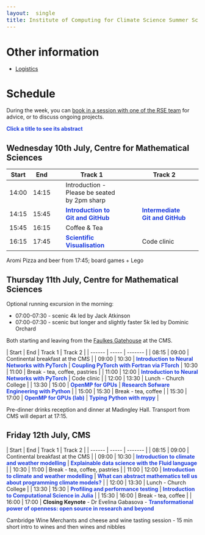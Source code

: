 ```yaml
---
layout:  single
title: Institute of Computing for Climate Science Summer School 2024 - Programme
---
```


<style>
span.other, span.research, span.sci, span.social, span.workshop, span.hack, span.disc {
  border-radius: 4px;
  /* border-style: outset; */
  padding: 3pt;
}
span.other {
  background: rgb(237, 241, 255);
}
span.research {
  background: rgb(250, 238, 210);
}
span.sci,span.research {
  background: rgb(255, 227, 243);
}
span.social {
  background: rgb(255, 251, 204);
}
a.workhop:hover {
  text-decoration: underline;
}
.workshop {
  font-weight:700;
  color: #1d3ddf;
  cursor: pointer;
}
span.disc {
  background: rgb(242, 224, 255);
}
span.hack {
  background: rgb(230, 242, 232);
}
.showButton {
    font-size: smaller;
    font-decoration: underline;
    color: #eee;
    background: #5d4cfe;
    display: block-level;
    clear: left;
    cursor: pointer;
    border: outset;
    padding: 2px;
}
.showButton:active {
    border: inset;
}
.showButton:hover {
    border: outset;
    background: #8d8cff
}.abstract {
    margin: 10px;
    padding: 10px;
    text-align: justify;
    width: 50vw;
    top: 25vh;
    left: 25vw;
    background: #eee;
    position: fixed;
    z-index: 10;
}
.opt {
	color: gray;
	font-style: italic;
	}
	div {
  font-size:12.5pt;
  text-align:justify;
  }
  .chairs {
  display:none;
  color: purple;
  font-weight: bold;
}
#abstracts div {
	display: none;
}
body {
  z-index: 0;
}
#layer {
  background: rgba(0,0,0,0.5);
  z-index: 2;
  display: none;
  position: fixed;
  left: 0;
  right: 0;
  top: 0;
  bottom: 0;
  height: 100vh;
  width: 100vw;
}
td:nth-child(3), td:nth-child(4) {
  padding-left: 2em;
  padding-right: 2em;
}
</style>

<style>
div {
  font-size:12.5pt;
  text-align:justify;
}
</style>

<div id="layer"></div>

# Other information

* [Logistics](https://cambridge-iccs.github.io/summerschool24-logistics)

# Schedule

During the week, you can [book in a session with one of the RSE team](https://docs.google.com/spreadsheets/d/1iINWYEOdEytngnanVqyq2gAi8DJq4kMusvY6_BI3N0A/edit?usp=sharing) for advice, or to discuss ongoing projects.

<b class="workshop" onMouseOver="highlightTitles('rgb(250, 242, 92)')" onMouseOut="highlightTitles('rgb(255,255,255)')">Click a title to see its abstract</b>

## Wednesday 10th July, Centre for Mathematical Sciences

|  Start | End  | Track 1  | Track 2 |
| ------ | ----- | ------- | ------- |
| 14:00  | 14:15 | Introduction - Please be seated by 2pm sharp |
| 14:15  | 15:45 | <a class="workshop" name="workshop-1">Introduction to Git and GitHub</a> | <a class="workshop" name="workshop-2">Intermediate Git and GitHub</a> |
| 15:45  | 16:15 | Coffee & Tea |
| 16:15  | 17:45 | <a class="workshop" name="workshop-3">Scientific Visualisation</a> | Code clinic

Aromi Pizza and beer from 17:45; board games + Lego

## Thursday 11th July, Centre for Mathematical Sciences

Optional running excursion in the morning:

* 07:00-07:30 - scenic 4k led by Jack Atkinson
* 07:00-07:30 - scenic but longer and slightly faster 5k led by Dominic Orchard

Both starting and leaving from the [Faulkes Gatehouse](https://www.google.com/maps/place/52%C2%B012'35.6%22N+0%C2%B006'11.7%22E/@52.2100265,0.1027237,19z/data=!4m12!1m7!3m6!1s0x47d870b5d418f2d9:0xbadd58d1d3b75cfa!2sDepartment+of+Applied+Mathematics+and+Theoretical+Physics,+University+of+Cambridge!8m2!3d52.2103076!4d0.1010554!16s%2Fg%2F11b5zwtgs1!3m3!8m2!3d52.209875!4d0.103257?entry=ttu) at the CMS.

|  Start | End  | Track 1   | Track 2 |
| ------ | ----- | ------- |
| 08:15  | 09:00 | Continental breakfast at the CMS |
| 09:00  | 10:30 | <a class="workshop" name="workshop-10">Introduction to Neural Networks with PyTorch</a> | <a class="workshop" name="workshop-11">Coupling PyTorch with Fortran via FTorch</a>
| 10:30  | 11:00 | Break - tea, coffee, pastries |
| 11:00  | 12:00 | <a class="workshop" name="workshop-10">Introduction to Neural Networks with PyTorch</a> | Code clinic |
| 12:00  | 13:30 | Lunch - Church College |
| 13:30  | 15:00 | <a class="workshop" name="workshop-7">OpenMP for GPUs</a> | <a class="workshop" name="workshop-8">Research Sofware Engineering with Python</a> |
| 15:00  | 15:30 | Break - tea, coffee |
| 15:30  | 17:00 | <a class="workshop" name="workshop-7">OpenMP for GPUs (lab)</a> | <a class="workshop" name="workshop-9">Typing Python with mypy</a> |

Pre-dinner drinks reception and dinner at Madingley Hall.
Transport from CMS will depart at 17:15.

## Friday 12th July, CMS

|  Start | End  | Track 1   | Track 2 |
| ------ | ----- | ------- |
| 08:15  | 09:00 | Continental breakfast at the CMS |
| 09:00  | 10:30 | <a class="workshop" name="workshop-4">Introduction to climate and weather modelling</a> | <a class="workshop" name="workshop-5">Explainable data science with the Fluid language</a> |
| 10:30  | 11:00 | Break - tea, coffee, pastries |
| 11:00  | 12:00 | <a class="workshop" name="workshop-4">Introduction to climate and weather modelling</a> | <a class="workshop" name="workshop-6">What can abstract mathematics tell us about programming climate models?</a> |
| 12:00  | 13:30 | Lunch - Church College |
| 13:30  | 15:30 | <a class="workshop" name="workshop-12">Profiling and performance testing</a> | <a class="workshop" name="workshop-13">Introduction to Computational Science in Julia</a> |
| 15:30  | 16:00 | Break - tea, coffee |
| 16:00 | 17:00 | <b>Closing Keynote</b> - Dr Evelina Gabasova - <a class="workshop" name="workshop-14">Transformational power of openness: open source in research and beyond</a>


Cambridge Wine Merchants and cheese and wine tasting session - 15 min short intro to wines and then wines and nibbles

<section id="abstracts">
<div id="abstract-workshop-1">
<p>
This session is aimed to help participants taking their first steps with version control using Git and Github. We will learn the basic principles of Git, how we can upload our code (or other data) to a remote repository, collaborate on it with colleagues, receive their changes, go back to previous versions, etc.
</p>
<p>No more emailing files forth and back, no more "version5.78_final_final_use-this-one"!
</p>
<p>
This is a hands-on session with live-coding and exercises.
</p>
<p>
We will use the Unix shell in this course. Previous experience with using the shell would be helpful, but we will help you out if you haven"t used it before.
</p>
<p class="pre-reqs">
<b>Pre-requisites:</b> Install git on your computer, set up a Github account and the SSH key and MFA.<br />
You can follow the steps from here: <a href="https://swcarpentry.github.io/git-novice/">https://swcarpentry.github.io/git-novice/</a> as well as <a href="https://docs.github.com/en/authentication/connecting-to-github-with-ssh/adding-a-new-ssh-key-to-your-github-account">https://docs.github.com/en/authentication/connecting-to-github-with-ssh/adding-a-new-ssh-key-to-your-github-account</a>.
</p>
</div>

<div id="abstract-workshop-2">
<p>
This session is intended for participants who want to expand their understanding of Git and GitHub. Building on the basic principles of Git (e.g., the commit, pull, and push commands), we will explore the concept of branching, when to use it, and useful tools for interrogating and manipulating branches. We will also learn about the core concepts of GitHub, how they interact, and how they can be used to build effective software development workflows.
</p><p>
This is a hands-on session with live-coding and exercises.
</p><p>
We will use the Unix shell in this course.
</p>
<p class="pre-reqs">
<b>Pre-requisites:</b> Attendees will need to have Git installed on their computers, have GitHub accounts, and have SSH keys and MFA set up.<br /><br />
We are assuming that attendees are familiar with Git commands `git add`, `git commit`, `git pull`, `git push`, and `git log`, and the GitHub concepts of Issues and Pull Requests.
<br /><br />
The repository used for the exercises will include some simple Python code but understanding Python is not a requirement. However, attendees will need to have working Python 3 installations on their computers.
</p>
</div>

<div id="abstract-workshop-3">
<p>
In this session we will look at viewing scientific data using python tools. We will cover how to open and access large datasets and prepare them for plotting - e.g. with xarray and (geo)pandas. We will look at libraries that are useful for plotting geospatial data such as cartopy, regionmask, cmocean. As well as technical skills we will discuss considerations for presenting data such as use of scales, colourmaps, and labelling. Finally we will look at examples of structuring matplotlib code for streamlining presentation and enabling easy re-use.
</p>
</div>

<div id="abstract-workshop-4">
<p>
This session will include a general lecture to explain what the current approach to weather and climate modelling is, and how it links to supercomputing. This will be followed by a short practical session using a pre-built model, with some tasks via a Jupyter Notebook.

<ol>
  <li>Fundamentals of dynamics and physics for the atmosphere and ocean</li>
  <li>Numerical methods used in weather and climate prediction</li>
  <li>The supercomputing challenges in weather and climate simulation</li>
  <li>Aspects of Machine Learning
    <ul><li>ML emulators</li>
      <li>Improvement of parameterizations</li>
      <li>Uncertainty quantification</li>
      <li>ML techniques for operational weather forcast</li>
      </ul></li>
    </ol>

The practical session will be based on _Observation System Simulation Experience for ocean surface pCO2 over the Atlantic Ocean_.

Sparse data coverage and the lack of observations covering the full seasonal cycle challenge mapping methods and result in noisy reconstructions of surface ocean pCO2 and disagreements between different models. We explored design options for a future augmented Atlantic-scale observing system that would optimally combine data streams from various platforms and contribute to reduce the bias in reconstructed surface ocean pCO2 fields and sea–air CO2 fluxes.
</p>
</div>

<div id="abstract-workshop-5">
<p>
Charts and other visual summaries, curated by journalists and scientists from real-world data and simulations, are how we understand our changing world and the anthopogenic sources of that change. But interpreting these visual outputs is a challenge, even for experts with access to the source code and data. Fluid (f.luid.org) is a new “transparent” programming language, being developed at the Institute of Computing for Climate Science in Cambridge, that can be used to create charts and figures that are linked to data so a user can interactively discover what visual elements actually represent. This is an opportunity to learn about and experiment with a new programming language designed to make climate science more open, intelligible and accessible.
</p>
</div>

<div id="abstract-workshop-6">
<p>
Category theory is a subfield of mathematics that seeks to expose common underlying structure in other areas of mathematics. It has since also became a foundational technique for understanding logic and programming, with its use both in semantics of formal languages and as a tool for structuring programs. Many concepts in computer programming can be explained from a category theoretic perspective, yielding new insights about how to reason about programs and generalise their definitions. In this session, I will give an overview of a few key ideas that have applications to numerical programming tasks familiar in earth systems modelling. This will provide some fresh perspectives about how to structure and reason about programs both for correctness and efficiency.
</p>
</div>


<div id="abstract-workshop-7">
<p>
To make the best use of today's massively parallel and heterogeneous (both CPU and GPU) computing resources we need to use several programming models. OpenMP is an open specification for a directive based programming model that can take advantage of all the cores on a processor and offload computations to GPUs making only minimal changes to the C, C++ or Fortran source code.
</p>
<p>
This session will serve as an introduction to the OpenMP programming model for GPU acceleration. You will learn how to introduce the directives into your code, and put this into practice using OpenMP to speed up example programs.
</p>
<p class="pre-reqs">
<b>Pre-requisites:</b>
<ul>
<li>As we will be running the practical exercises on the Cambridge HPC system, basic linux shell knowledge is expected.</li>

<li>Expect basis programming skills and the ability to read C or Fortran-style code, and the ability to compile and run code on systems using Makefiles.</li>

<li>Some familiarity with GPU programming is beneficial but not essential</li>
</ul>
</p>
</div>

<div id="abstract-workshop-8">
<p>
Python is the tool of choice for many applications in research, from data processing and analysis to producing plots and figures for publications.
</p><p>
However, much of this code is written to a base standard to achieve a single goal. Further, it is often written in a fluid style as interesting science appears. Whilst this is fast in the short-term, it does not lend well to re-usability by others (or even the future author!) or to well-written and structured code.
</p><p>
In this session we will explore a number of tools and techniques that can be easily applied to improve your code's quality, readability, reduce bugs, and facilitate re-use.
</p>
<p class="pre-reqs">
<b>Pre-requisites:</b>
For the RSE Skills we require participants to:
<ul>
<li>Have a working Python 3 installation on their system.</li>
<li>Ideally clone the workshop repository in advance of the session: <a href="https://github.com/Cambridge-ICCS/rse-skills-python">https://github.com/Cambridge-ICCS/rse-skills-python</a></li>
<li>
We expect basic programming skills, the ability to read and follow python code, and an enthusiasm to learn better practice - it is worth emphasising that many of the concepts will map across to other languages besides python.
</li>
</ul>
</p>
</div>

<div id="abstract-workshop-9">
<p>
Many compiled languages include a 'type checker' as part of their compilation process which applies automated checks to source code to rule out potential runtime errors due to mismatches in the format of data ('type errors'). The Python language does not include such a check: its types are 'dynamic', with type errors occurring only if encountered at runtime. Python however supports type annotations (since Python 3.0) which allows a programmer to insert optional type information into code which external tools can then use to type check a program. This session will teach how to use Python types alongside the mypy tool for ruling out program bugs and better documenting source code. We will also talk about some fundamental concepts in typing and program verification.
<p class='pre-reqs'>
<b>Pre-requisites</b><br/>
Python 3 and <a href="https://mypy.readthedocs.io/en/stable/getting_started.html#installing-and-running-mypy">mypy</a> should be installed before the session.
</p>
</p>
</div>


<div id="abstract-workshop-10">
<p>
This session aims to teach the key theoretical concepts behind machine learning, and offers hands-on training in applying machine learning techniques using PyTorch, along with guidance on structuring resilient and sustainable machine learning code.
</p>
<p>
We will cover both regression and classification, learning about key concepts and applying them in parallel exercises. Once complete participants will have a good framework for building, training, and running neural nets that could be adapted for their own applications.
</p>
<p>
We will demonstrate the application of machine learning with examples from the geoscience domain.
</p>
<p>
<b>Required Pre-Reading</b>: To make the most of the session we expect participants to arrive with a (minimal) base-level understanding of machine learning concepts. In addition to this we will also assume knowledge of some basic mathematics and python abilities.
</p>
<p class='pre-reqs'>
<b>Pre-requisites</b>:
Participants will have the choice of executing the material on Colab or locally on their own system. The latter will require familiarity with virtual environments and code deployment.<br /><br />

<i><u>Mathematics and Machine Learning</u></i>
We will not focus on the mathematics of ML too heavily but we expect some familiarty with calculus (differentiating a function), matrix algebra (matrix multiplication and representing data as a matrix) and the concept of regression (fitting a function to data)<br /><br />

<i><u>Neural Networks</u></i><br />
High level concepts can be obtained by watching the the [video series by 3Blue1Brown](https://www.3blue1brown.com/topics/neural-networks), at least chapters 1-3.<br /><br />

<i><u>Python</u></i>
The course will be taught in python using pyTorch. Whilst no prior knowledge of pyTorch is expected we assume users are familiar with the basics of Python3 which includes:

- Basic mathematical operations
- Writing and using functions
The concept of <a href="https://eli5.gg/Object-oriented%20programming">object orientation</a>
i.e. that an object, e.g. a dataset, can have associated functions/methods associated with it.

Basic use of the following libraries:
- <a href="https://numpy.org/">numpy</a> for mathematical and array operations
- <a href="https://matplotlib.org">matplotlib</a> for ploting and visualisation
- <a href="https://pandas.pydata.org/docs/getting_started/index.html">pandas</a> for storing and accessing tabular data
- Familiarity with the <a href="https://jupyter-notebook-beginner-guide.readthedocs.io/en/latest/index.html">concept of a jupyter notebook</a>.
</p>
</div>

<div id="abstract-workshop-11">
<p>
A key focus of many scientific computing domains at present is how to use machine learning to enhance and accelerate traditional simulations. Climate science is no exception, with this topic being part of all VESRI projects. To achieve coupling between ML and numerical models presents a number of technical and scientific challenges, however.

<a href="https://github.com/Cambridge-ICCS/FTorch">FTorch</a> is a library developed by ICCS to couple PyTorch-based machine learning models to Fortran code with the aim of reducing the burden on scientific researchers. It has already been used in DataWave and M2LInES projects and further afield. In this workshop we will introduce FTorch and review its capabilities before taking participants through the process of coupling a PyTorch model into a Fortran code bin a practical demonstration.

There may also be time for questions/discussion from those seeking to use FTorch in their work, and the developers will be available for code-clinics and discussions throughout the week.

Further information can be found in <a href="https://www.youtube.com/watch?v=-NJGuV6Rz6U">this video</a> or <a href="https://www.youtube.com/watch?v=Ei6H_BoQ7g4&list=PL27mQJy8eDHmibt_aL3M68x-4gnXpxvZP&index=33">this video</a>.
</p>
<p class="pre-reqs">
<b>Pre-requisites:</b>

<ul>
<li> A python installation. Preferably with pytorch pip installed in advance</li>
<li> Compilers (the gnu suite would be ideal)
 <ul>
  <li>A Fortran Compiler</li>
  <li>A C compiler</li>
  <li>A C++ compiler</li>
  </ul>
<li>Internet access</li>
<li>Windows users are encouraged to use Windows Subsystem for Linux, or review the Windows guidance on the FTorch documentation in advance.</li>
</ul>
</p>
</div>

<div id="abstract-workshop-12">
<p>
Have you ever found yourself in a position where your code feels slow but you can't quite put your finger on it.

* is it the new system your running on?
* the new dependencies installed by your system admin?
* or that new awesome feature you pushed to main branch last week without tests 😳 ?

Climate software is necessarily complex, often containing thousands of source files and millions of lines of code. These projects are often developed collaboratively by a large number of scientists over a significant number of years. It is no longer possible to know every line of code, every function and every source file. We can no longer "just guess" where performance is being lost. This is where profiling comes in. In this tutorial we will cover the basics of profiling -- what it is, what its used for and how to understand the output. These basics will be reinforced with demonstrations of two high performance profilers: score-p and TAU.
<p class="pre-reqs">
<b>Pre-requisites:</b>

* Bring a code that you would like to profile (we can provide example code but it's always better to use your own)

* No need to install any profilers or tools prior to the workshop

* Access to a Unix machine would be ideal (if using Windows, please install Windows Subsystem for Linux WSL)

* Optional - score-p/cube, valgrind, clang/gnu compiler, tau profiler, python

</p>
</p>

</div>

<div id="abstract-workshop-13">
<p>
This introductory tutorial provides a comprehensive overview of the core features and capabilities of the Julia programming language, designed for participants with a foundational understanding of programming concepts.
We begin with an introduction to Julia and the interactive Pluto Notebook environment, followed by an exploration of functions, primary and composite data types, generic programming through multiple dispatch, and more.
Afterwards, the tutorial provides several study cases to delve into applications of Julia in scientific computing and machine learning. The last part will be a hands-on lab to build an Earth energy balance model and train a neural network to solve its differential equation.
</p>
<p class="pre-reqs">
<b>Pre-requisites:</b>

- Basic experience in programming
- A Julia installation (instruction can be found in [README.md](https://github.com/Cambridge-ICCS/Summer-school-Julia-tutorial))
- Some knowledge in calculus and linear algebra would be desirable
</p>
</div>

<div id="abstract-workshop-14">
Building software tools has become a fundamental aspect of many areas of current research, from environmental modelling to digital humanities. Evelina will talk about how the potential of these tools can be amplified through the principles of open source and open science. Looking at successful and not so successful examples, we will explore the current landscape of open source in academia and research in general: from building collaborative communities to the current struggles to define what open source even means in the world of large language models. On top of that, we will cover some of the best practices for creating robust, reusable and openly accessible tools to maximise the impact of our research work.
</div>
</section>

<script>
// Helper to add a HTML after another
function insertAfter(newNode, existingNode) {
  existingNode.parentNode.insertBefore(newNode, existingNode.nextSibling);
}
// adds abstract button (and its action) to every workshop tag
function addAbstractClicker() {
  var workshopTitles = document.getElementsByClassName("workshop");
  for (let i = 0; i < workshopTitles.length; i++) {
    let workshop = workshopTitles[i];
    workshop.addEventListener("click",
      function () {
          let abstract = document.getElementById("info-abstract-"+workshop.getAttribute("name"));
          let layer = document.getElementById("layer");
          if (abstract) {
              // null
          } else {
              //label.style.borderStyle = "inset";
              // create abstract box
              let abstractInfo = document.getElementById("abstract-"+workshop.getAttribute("name")).innerHTML;
              let abstract = document.createElement("p");
              abstract.id = "info-abstract-"+workshop.getAttribute("name");
              abstract.className = "abstract";
              abstract.innerHTML = "<b>" + workshop.innerHTML + "</b><br />" + abstractInfo;
              layer.style.display = "block";
              // add to the page
              insertAfter(abstract, workshop);
              // close
              let label = document.createElement("span");
              label.innerHTML = "Close"
              label.className = "showButton";
              label.style.borderStyle = "outset";
              abstract.appendChild(label);
              label.addEventListener("click",
                function() {
                  abstract.parentElement.removeChild(abstract);
                  layer.style.display = "none";
                })
          }
        });
  }
}
addAbstractClicker();

function highlightTitles(color) {
  var workshopTitles = document.getElementsByClassName("workshop");
  for (let i = 0; i < workshopTitles.length; i++) {
     let workshop = workshopTitles[i];
     workshop.style.background = color;
  }
}
</script>
